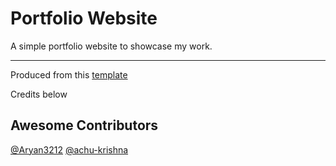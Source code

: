 # Portfolio Website

A simple portfolio website to showcase my work.

---
Produced from this [template](https://github.com/chetanverma16/react-portfolio-template)

Credits below
## Awesome Contributors
[@Aryan3212](https://github.com/Aryan3212) [@achu-krishna](https://github.com/achu-krishna)







